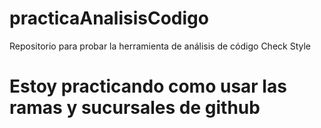 # practicaAnalisisCodigo
Repositorio para probar la herramienta de análisis de código Check Style
# Estoy practicando como usar las ramas y sucursales de github

